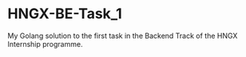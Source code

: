 # HNGX-BE-Task_1
My Golang solution to the first task in the Backend Track of the HNGX Internship programme.
